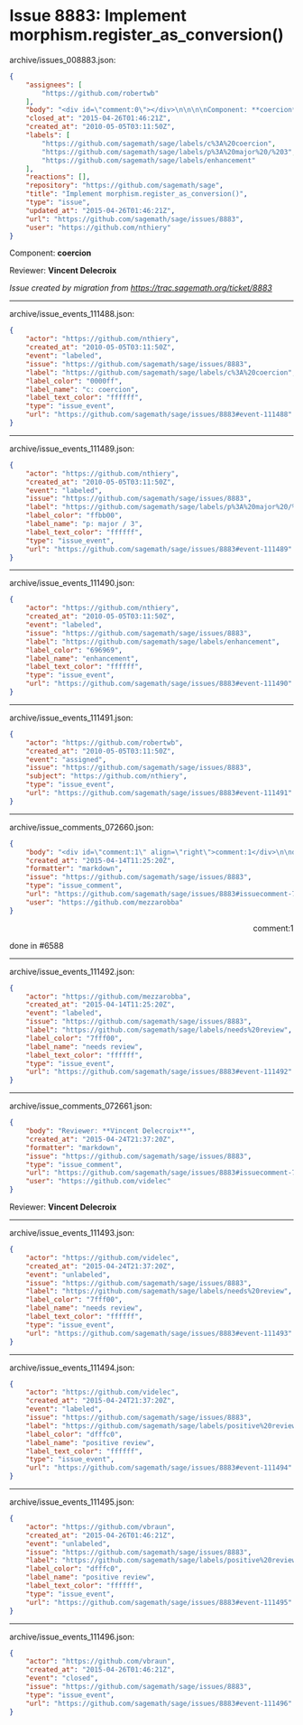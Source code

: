 # Issue 8883: Implement morphism.register_as_conversion()

archive/issues_008883.json:
```json
{
    "assignees": [
        "https://github.com/robertwb"
    ],
    "body": "<div id=\"comment:0\"></div>\n\n\n\nComponent: **coercion**\n\nReviewer: **Vincent Delecroix**\n\n_Issue created by migration from https://trac.sagemath.org/ticket/8883_\n\n",
    "closed_at": "2015-04-26T01:46:21Z",
    "created_at": "2010-05-05T03:11:50Z",
    "labels": [
        "https://github.com/sagemath/sage/labels/c%3A%20coercion",
        "https://github.com/sagemath/sage/labels/p%3A%20major%20/%203",
        "https://github.com/sagemath/sage/labels/enhancement"
    ],
    "reactions": [],
    "repository": "https://github.com/sagemath/sage",
    "title": "Implement morphism.register_as_conversion()",
    "type": "issue",
    "updated_at": "2015-04-26T01:46:21Z",
    "url": "https://github.com/sagemath/sage/issues/8883",
    "user": "https://github.com/nthiery"
}
```
<div id="comment:0"></div>



Component: **coercion**

Reviewer: **Vincent Delecroix**

_Issue created by migration from https://trac.sagemath.org/ticket/8883_





---

archive/issue_events_111488.json:
```json
{
    "actor": "https://github.com/nthiery",
    "created_at": "2010-05-05T03:11:50Z",
    "event": "labeled",
    "issue": "https://github.com/sagemath/sage/issues/8883",
    "label": "https://github.com/sagemath/sage/labels/c%3A%20coercion",
    "label_color": "0000ff",
    "label_name": "c: coercion",
    "label_text_color": "ffffff",
    "type": "issue_event",
    "url": "https://github.com/sagemath/sage/issues/8883#event-111488"
}
```



---

archive/issue_events_111489.json:
```json
{
    "actor": "https://github.com/nthiery",
    "created_at": "2010-05-05T03:11:50Z",
    "event": "labeled",
    "issue": "https://github.com/sagemath/sage/issues/8883",
    "label": "https://github.com/sagemath/sage/labels/p%3A%20major%20/%203",
    "label_color": "ffbb00",
    "label_name": "p: major / 3",
    "label_text_color": "ffffff",
    "type": "issue_event",
    "url": "https://github.com/sagemath/sage/issues/8883#event-111489"
}
```



---

archive/issue_events_111490.json:
```json
{
    "actor": "https://github.com/nthiery",
    "created_at": "2010-05-05T03:11:50Z",
    "event": "labeled",
    "issue": "https://github.com/sagemath/sage/issues/8883",
    "label": "https://github.com/sagemath/sage/labels/enhancement",
    "label_color": "696969",
    "label_name": "enhancement",
    "label_text_color": "ffffff",
    "type": "issue_event",
    "url": "https://github.com/sagemath/sage/issues/8883#event-111490"
}
```



---

archive/issue_events_111491.json:
```json
{
    "actor": "https://github.com/robertwb",
    "created_at": "2010-05-05T03:11:50Z",
    "event": "assigned",
    "issue": "https://github.com/sagemath/sage/issues/8883",
    "subject": "https://github.com/nthiery",
    "type": "issue_event",
    "url": "https://github.com/sagemath/sage/issues/8883#event-111491"
}
```



---

archive/issue_comments_072660.json:
```json
{
    "body": "<div id=\"comment:1\" align=\"right\">comment:1</div>\n\ndone in #6588",
    "created_at": "2015-04-14T11:25:20Z",
    "formatter": "markdown",
    "issue": "https://github.com/sagemath/sage/issues/8883",
    "type": "issue_comment",
    "url": "https://github.com/sagemath/sage/issues/8883#issuecomment-72660",
    "user": "https://github.com/mezzarobba"
}
```

<div id="comment:1" align="right">comment:1</div>

done in #6588



---

archive/issue_events_111492.json:
```json
{
    "actor": "https://github.com/mezzarobba",
    "created_at": "2015-04-14T11:25:20Z",
    "event": "labeled",
    "issue": "https://github.com/sagemath/sage/issues/8883",
    "label": "https://github.com/sagemath/sage/labels/needs%20review",
    "label_color": "7fff00",
    "label_name": "needs review",
    "label_text_color": "ffffff",
    "type": "issue_event",
    "url": "https://github.com/sagemath/sage/issues/8883#event-111492"
}
```



---

archive/issue_comments_072661.json:
```json
{
    "body": "Reviewer: **Vincent Delecroix**",
    "created_at": "2015-04-24T21:37:20Z",
    "formatter": "markdown",
    "issue": "https://github.com/sagemath/sage/issues/8883",
    "type": "issue_comment",
    "url": "https://github.com/sagemath/sage/issues/8883#issuecomment-72661",
    "user": "https://github.com/videlec"
}
```

Reviewer: **Vincent Delecroix**



---

archive/issue_events_111493.json:
```json
{
    "actor": "https://github.com/videlec",
    "created_at": "2015-04-24T21:37:20Z",
    "event": "unlabeled",
    "issue": "https://github.com/sagemath/sage/issues/8883",
    "label": "https://github.com/sagemath/sage/labels/needs%20review",
    "label_color": "7fff00",
    "label_name": "needs review",
    "label_text_color": "ffffff",
    "type": "issue_event",
    "url": "https://github.com/sagemath/sage/issues/8883#event-111493"
}
```



---

archive/issue_events_111494.json:
```json
{
    "actor": "https://github.com/videlec",
    "created_at": "2015-04-24T21:37:20Z",
    "event": "labeled",
    "issue": "https://github.com/sagemath/sage/issues/8883",
    "label": "https://github.com/sagemath/sage/labels/positive%20review",
    "label_color": "dfffc0",
    "label_name": "positive review",
    "label_text_color": "ffffff",
    "type": "issue_event",
    "url": "https://github.com/sagemath/sage/issues/8883#event-111494"
}
```



---

archive/issue_events_111495.json:
```json
{
    "actor": "https://github.com/vbraun",
    "created_at": "2015-04-26T01:46:21Z",
    "event": "unlabeled",
    "issue": "https://github.com/sagemath/sage/issues/8883",
    "label": "https://github.com/sagemath/sage/labels/positive%20review",
    "label_color": "dfffc0",
    "label_name": "positive review",
    "label_text_color": "ffffff",
    "type": "issue_event",
    "url": "https://github.com/sagemath/sage/issues/8883#event-111495"
}
```



---

archive/issue_events_111496.json:
```json
{
    "actor": "https://github.com/vbraun",
    "created_at": "2015-04-26T01:46:21Z",
    "event": "closed",
    "issue": "https://github.com/sagemath/sage/issues/8883",
    "type": "issue_event",
    "url": "https://github.com/sagemath/sage/issues/8883#event-111496"
}
```
